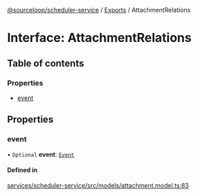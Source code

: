 [@sourceloop/scheduler-service](../README.md) / [Exports](../modules.md) / AttachmentRelations

# Interface: AttachmentRelations

## Table of contents

### Properties

- [event](AttachmentRelations.md#event)

## Properties

### event

• `Optional` **event**: [`Event`](../classes/Event.md)

#### Defined in

[services/scheduler-service/src/models/attachment.model.ts:83](https://github.com/sourcefuse/loopback4-microservice-catalog/blob/a84fe677/services/scheduler-service/src/models/attachment.model.ts#L83)

